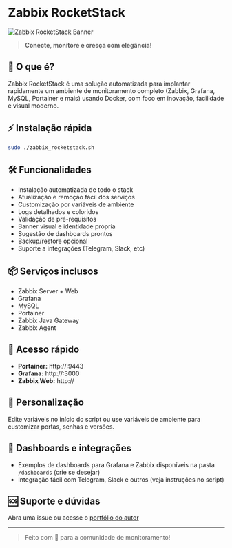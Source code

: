 # Zabbix RocketStack

![Zabbix RocketStack Banner](https://img.shields.io/badge/Zabbix-RocketStack-blueviolet?style=for-the-badge&logo=zabbix)

> **Conecte, monitore e cresça com elegância!**

## 🚀 O que é?
Zabbix RocketStack é uma solução automatizada para implantar rapidamente um ambiente de monitoramento completo (Zabbix, Grafana, MySQL, Portainer e mais) usando Docker, com foco em inovação, facilidade e visual moderno.

## ⚡ Instalação rápida
```bash
sudo ./zabbix_rocketstack.sh
```

## 🛠️ Funcionalidades
- Instalação automatizada de todo o stack
- Atualização e remoção fácil dos serviços
- Customização por variáveis de ambiente
- Logs detalhados e coloridos
- Validação de pré-requisitos
- Banner visual e identidade própria
- Sugestão de dashboards prontos
- Backup/restore opcional
- Suporte a integrações (Telegram, Slack, etc)

## 📦 Serviços inclusos
- Zabbix Server + Web
- Grafana
- MySQL
- Portainer
- Zabbix Java Gateway
- Zabbix Agent

## 🔗 Acesso rápido
- **Portainer:** http://<IP>:9443
- **Grafana:** http://<IP>:3000
- **Zabbix Web:** http://<IP>

## 📝 Personalização
Edite variáveis no início do script ou use variáveis de ambiente para customizar portas, senhas e versões.

## 🧩 Dashboards e integrações
- Exemplos de dashboards para Grafana e Zabbix disponíveis na pasta `/dashboards` (crie se desejar)
- Integração fácil com Telegram, Slack e outros (veja instruções no script)

## 🆘 Suporte e dúvidas
Abra uma issue ou acesse o [portfólio do autor](https://esleylealportfolio.vercel.app/)

---

> Feito com 💜 para a comunidade de monitoramento!
